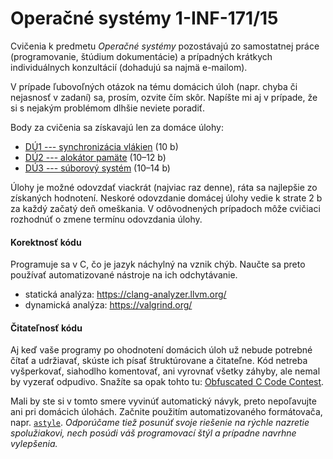 # Operačné systémy 1-INF-171/15

Cvičenia k predmetu _Operačné systémy_ pozostávajú zo samostatnej práce (programovanie, štúdium dokumentácie) a prípadných krátkych individuálnych konzultácií (dohadujú sa najmä e-mailom).

V prípade ľubovoľných otázok na tému domácich úloh (napr. chyba či nejasnosť v zadaní) sa, prosím, ozvite čím skôr. Napíšte mi aj v prípade, že si s nejakým problémom dlhšie neviete poradiť.

Body za cvičenia sa získavajú len za domáce úlohy:
* [DÚ1 --- synchronizácia vlákien](du1/du1.md) (10 b)
* [DÚ2 --- alokátor pamäte](du2/du2.md) (10&ndash;12 b)
* [DÚ3 --- súborový systém](du3/du3.md) (10&ndash;14 b)

Úlohy je možné odovzdať viackrát (najviac raz denne), ráta sa najlepšie zo získaných hodnotení.
Neskoré odovzdanie domácej úlohy vedie k strate 2 b za každý začatý deň omeškania.
V odôvodnených prípadoch môže cvičiaci rozhodnúť o zmene termínu odovzdania úlohy.

#### Korektnosť kódu

Programuje sa v C, čo je jazyk náchylný na vznik chýb. Naučte sa preto používať automatizované nástroje na ich odchytávanie.
* statická analýza: https://clang-analyzer.llvm.org/
* dynamická analýza: https://valgrind.org/

#### Čitateľnosť kódu

Aj keď vaše programy po ohodnotení domácich úloh už nebude potrebné čítať a udržiavať, skúste ich písať štruktúrovane a čitateľne. Kód netreba vyšperkovať, siahodlho komentovať, ani vyrovnať všetky záhyby, ale nemal by vyzerať odpudivo. Snažíte sa opak tohto tu: [Obfuscated C Code Contest](https://www.ioccc.org/years.html#2020).

Mali by ste si v tomto smere vyvinúť automatický návyk, preto nepoľavujte ani pri domácich úlohách. Začnite použitím automatizovaného formátovača, napr. [`astyle`](https://iq.opengenus.org/astyle-c/). _Odporúčame tiež posunúť svoje riešenie na rýchle nazretie spolužiakovi, nech posúdi váš programovací štýl a prípadne navrhne vylepšenia._

